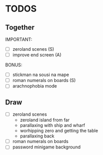 # TODOS

## Together

IMPORTANT:
- [ ] zeroland scenes (S)
- [ ] improve end screen (A)

BONUS:
- [ ] stickman na sousi na mape
- [ ] roman numerals on boards (S)
- [ ] arachnophobia mode

## Draw

- [ ] zeroland scenes
  - zeroland island from far
  - parallaxing with ship and wharf
  - worhipping zero and getting the table
  - parallaxing back
- [ ] roman numerals on boards
- [ ] password minigame background
